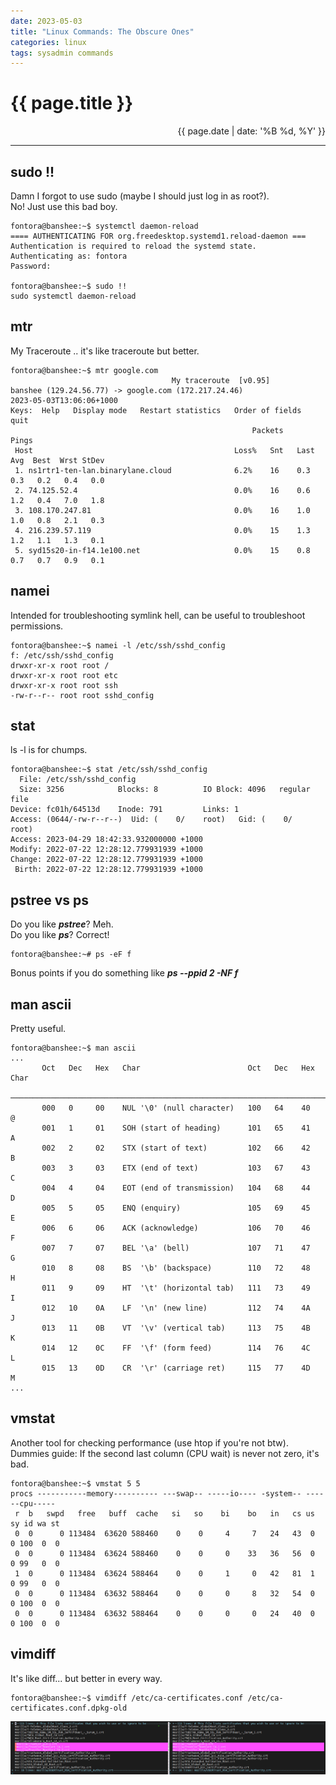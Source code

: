 ```yaml
---
date: 2023-05-03 
title: "Linux Commands: The Obscure Ones"
categories: linux
tags: sysadmin commands
---
```


# {{ page.title }}

<div style="text-align: right;">{{ page.date | date: '%B %d, %Y' }}</div>

---

## sudo !!

Damn I forgot to use sudo (maybe I should just log in as root?).\
No! Just use this bad boy.

```shell
fontora@banshee:~$ systemctl daemon-reload
==== AUTHENTICATING FOR org.freedesktop.systemd1.reload-daemon ===
Authentication is required to reload the systemd state.
Authenticating as: fontora
Password:

fontora@banshee:~$ sudo !!
sudo systemctl daemon-reload
```

## mtr

My Traceroute .. it's like traceroute but better.

```shell
fontora@banshee:~$ mtr google.com
                                    My traceroute  [v0.95]
banshee (129.24.56.77) -> google.com (172.217.24.46)              2023-05-03T13:06:06+1000
Keys:  Help   Display mode   Restart statistics   Order of fields   quit
                                                      Packets               Pings
 Host                                             Loss%   Snt   Last   Avg  Best  Wrst StDev
 1. ns1rtr1-ten-lan.binarylane.cloud              6.2%    16    0.3   0.3   0.2   0.4   0.0
 2. 74.125.52.4                                   0.0%    16    0.6   1.2   0.4   7.0   1.8
 3. 108.170.247.81                                0.0%    16    1.0   1.0   0.8   2.1   0.3
 4. 216.239.57.119                                0.0%    15    1.3   1.2   1.1   1.3   0.1
 5. syd15s20-in-f14.1e100.net                     0.0%    15    0.8   0.7   0.7   0.9   0.1
```

## namei

Intended for troubleshooting symlink hell, can be useful to troubleshoot permissions.

```shell
fontora@banshee:~$ namei -l /etc/ssh/sshd_config
f: /etc/ssh/sshd_config
drwxr-xr-x root root /
drwxr-xr-x root root etc
drwxr-xr-x root root ssh
-rw-r--r-- root root sshd_config
```

## stat

ls -l is for chumps.

```shell
fontora@banshee:~$ stat /etc/ssh/sshd_config
  File: /etc/ssh/sshd_config
  Size: 3256            Blocks: 8          IO Block: 4096   regular file
Device: fc01h/64513d    Inode: 791         Links: 1
Access: (0644/-rw-r--r--)  Uid: (    0/    root)   Gid: (    0/    root)
Access: 2023-04-29 18:42:33.932000000 +1000
Modify: 2022-07-22 12:28:12.779931939 +1000
Change: 2022-07-22 12:28:12.779931939 +1000
 Birth: 2022-07-22 12:28:12.779931939 +1000
```

## pstree vs ps

Do you like ***pstree***? Meh.\
Do you like ***ps***? Correct!

```shell
fontora@banshee:~# ps -eF f
```

Bonus points if you do something like ***ps --ppid 2 -NF f***

## man ascii

Pretty useful.

```shell
fontora@banshee:~$ man ascii
...
       Oct   Dec   Hex   Char                        Oct   Dec   Hex   Char
       ────────────────────────────────────────────────────────────────────────
       000   0     00    NUL '\0' (null character)   100   64    40    @
       001   1     01    SOH (start of heading)      101   65    41    A
       002   2     02    STX (start of text)         102   66    42    B
       003   3     03    ETX (end of text)           103   67    43    C
       004   4     04    EOT (end of transmission)   104   68    44    D
       005   5     05    ENQ (enquiry)               105   69    45    E
       006   6     06    ACK (acknowledge)           106   70    46    F
       007   7     07    BEL '\a' (bell)             107   71    47    G
       010   8     08    BS  '\b' (backspace)        110   72    48    H
       011   9     09    HT  '\t' (horizontal tab)   111   73    49    I
       012   10    0A    LF  '\n' (new line)         112   74    4A    J
       013   11    0B    VT  '\v' (vertical tab)     113   75    4B    K
       014   12    0C    FF  '\f' (form feed)        114   76    4C    L
       015   13    0D    CR  '\r' (carriage ret)     115   77    4D    M
...
```

## vmstat

Another tool for checking performance (use htop if you're not btw).\
Dummies guide: If the second last column (CPU wait) is never not zero, it's bad.

```shell
fontora@banshee:~$ vmstat 5 5
procs -----------memory---------- ---swap-- -----io---- -system-- ------cpu-----
 r  b   swpd   free   buff  cache   si   so    bi    bo   in   cs us sy id wa st
 0  0      0 113484  63620 588460    0    0     4     7   24   43  0  0 100  0  0
 0  0      0 113484  63624 588460    0    0     0    33   36   56  0  0 99   0  0
 1  0      0 113484  63624 588464    0    0     1     0   42   81  1  0 99   0  0
 0  0      0 113484  63632 588464    0    0     0     8   32   54  0  0 100  0  0
 0  0      0 113484  63632 588464    0    0     0     0   24   40  0  0 100  0  0
```

## vimdiff

It's like diff... but better in every way.

```shell
fontora@banshee:~$ vimdiff /etc/ca-certificates.conf /etc/ca-certificates.conf.dpkg-old
```

![vimdiff](/public/images/2023-05-03-vimdiff.png)
